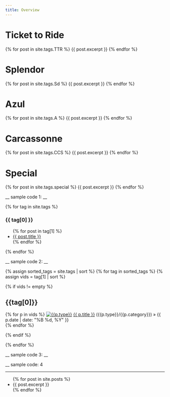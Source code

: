 ```yaml
---
title: Overview
---
```

# Ticket to Ride
{% for post in site.tags.TTR %}
{{ post.excerpt }}
{% endfor %}

# Splendor
{% for post in site.tags.Sd %}
{{ post.excerpt }}
{% endfor %}

# Azul
{% for post in site.tags.A %}
{{ post.excerpt }}
{% endfor %}

# Carcassonne
{% for post in site.tags.CCS %}
{{ post.excerpt }}
{% endfor %}


# Special
{% for post in site.tags.special %}
{{ post.excerpt }}
{% endfor %}

__
sample code 1:
__

{% for tag in site.tags %}
  <h3>{{ tag[0] }}</h3>
  <ul>
    {% for post in tag[1] %}
      <li><a href="{{ site.baseurl }}/{{ post.url }}">{{ post.title }}</a></li>
    {% endfor %}
  </ul>
{% endfor %}


__
sample code 2:
__

{% assign sorted_tags = site.tags | sort %}
{% for tag in sorted_tags %}
{% assign vids = tag[1] | sort %}

{% if vids != empty %}

  <h2 id="{{tag[0] | uri_escape | downcase}}">{{tag[0]}}</H2>
     <p>
      {% for p in vids %}
     <a href="/{{p.type | downcase}}/"><img src="/assets/img/{{p.type | downcase}}.png" alt="{{p.type}}" title="{{p.type}}"/></a> <a href="{{ p.url }}">{{ p.title }}</a> ({{p.type}}/{{p.category}}) &raquo;  <span class="entry-date"><time datetime="{{ p.date | date_to_xmlschema }}" itemprop="datePublished">{{ p.date | date: "%B %d, %Y" }}</time></span>
     <br />
      {% endfor %}
    </p>
  
{% endif %}

{% endfor %}

__
sample code 3:
__



__
sample code: 4
___
<ul>
  {% for post in site.posts %}
    <li>
	<a href="{{ site.baseurl }}/{{ post.url }}"></a>
      {{ post.excerpt }}
    </li>
  {% endfor %}
</ul>






